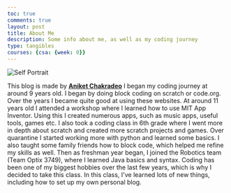```yaml
---
toc: true
comments: true
layout: post
title: About Me
description: Some info about me, as well as my coding journey
type: tangibles
courses: {csa: {week: 0}}
---
```


![Self Portrait](/musical-guacamole/images/selfportrait.jpeg "Self Portrait")

This blog is made by **[Aniket Chakradeo](https://github.com/AniCricKet/automatic-spork)** I began my coding journey at around 9 years old. I began by doing block coding on scratch or code.org. Over the years I became quite good at using these websites. At around 11 years old I attended a workshop where I learned how to use MIT App Inventor. Using this I created numerous apps, such as music apps, useful tools, games etc. I also took a coding class in 6th grade where I went more in depth about scratch and created more scratch projects and games. Over quarantine I started working more with python and learned some basics. I also taught some family friends how to block code, which helped me refine my skills as well. Then as freshman year began, I joined the Robotics team (Team Optix 3749), where I learned Java basics and syntax. Coding has been one of my biggest hobbies over the last few years, which is why I decided to take this class. In this class, I've learned lots of new things, including how to set up my own personal blog.

